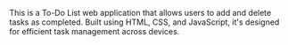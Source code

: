 This is a To-Do List web application that allows users to add and delete tasks as completed. Built using HTML, CSS, and JavaScript, it's designed for efficient task management across devices.

